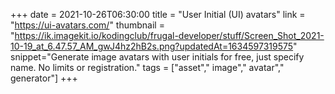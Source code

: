+++
date = 2021-10-26T06:30:00
title = "User Initial (UI) avatars"
link = "https://ui-avatars.com/"
thumbnail = "https://ik.imagekit.io/kodingclub/frugal-developer/stuff/Screen_Shot_2021-10-19_at_6.47.57_AM_gwJ4hz2hB2s.png?updatedAt=1634597319575"
snippet="Generate image avatars with user initials for free, just specify name. No limits or registration."
tags = ["asset"," image"," avatar"," generator"]
+++
